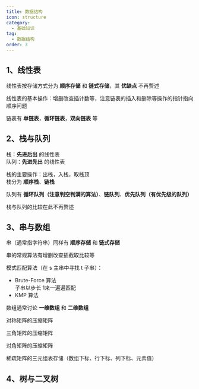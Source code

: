 ```yaml
---
title: 数据结构
icon: structure
category: 
  - 基础知识
tag:
  - 数据结构
order: 3
---
```


## 1、线性表

线性表按存储方式分为 **顺序存储** 和 **链式存储**，其 **优缺点** 不再赘述

线性表的基本操作：增删改查插计数等，注意链表的插入和删除等操作的指针指向顺序问题

链表有 **单链表**，**循环链表**，**双向链表** 等

## 2、栈与队列

栈：**先进后出** 的线性表  
队列：**先进先出** 的线性表

栈的主要操作：出栈，入栈，取栈顶  
栈分为 **顺序栈**、**链栈**

队列有 **循环队列（注意判空判满的算法）**、**链队列**、**优先队列（有优先级的队列）** 

栈与队列的比较在此不再赘述

## 3、串与数组

串（通常指字符串）同样有 **顺序存储** 和 **链式存储**

串的常规算法有增删改查插截取比较等

模式匹配算法（在 s 主串中寻找 t 子串）：

- Brute-Force 算法  
  子串以步长 1来一遍遍匹配
- KMP 算法

数组通常讨论 **一维数组** 和 **二维数组**

对称矩阵的压缩矩阵

三角矩阵的压缩矩阵

对角矩阵的压缩矩阵

稀疏矩阵的三元组表存储（数组下标、行下标、列下标、元素值）

## 4、树与二叉树